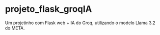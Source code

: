 # projeto_flask_groqIA
Um projetinho com Flask web + IA do Groq, utilizando o modelo Llama 3.2 do META.
